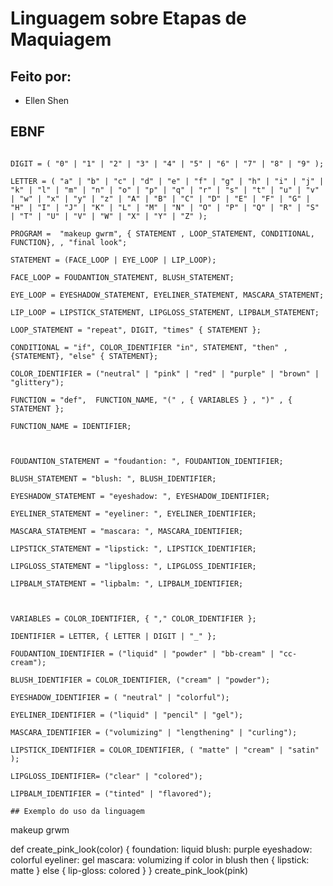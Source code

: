 # Linguagem sobre Etapas de Maquiagem

## Feito por:

- Ellen Shen

## EBNF

``` 

DIGIT = ( "0" | "1" | "2" | "3" | "4" | "5" | "6" | "7" | "8" | "9" );

LETTER = ( "a" | "b" | "c" | "d" | "e" | "f" | "g" | "h" | "i" | "j" | "k" | "l" | "m" | "n" | "o" | "p" | "q" | "r" | "s" | "t" | "u" | "v" | "w" | "x" | "y" | "z" | "A" | "B" | "C" | "D" | "E" | "F" | "G" | "H" | "I" | "J" | "K" | "L" | "M" | "N" | "O" | "P" | "Q" | "R" | "S" | "T" | "U" | "V" | "W" | "X" | "Y" | "Z" );

PROGRAM =  "makeup gwrm", { STATEMENT , LOOP_STATEMENT, CONDITIONAL, FUNCTION}, , "final look";

STATEMENT = (FACE_LOOP | EYE_LOOP | LIP_LOOP);

FACE_LOOP = FOUDANTION_STATEMENT, BLUSH_STATEMENT;

EYE_LOOP = EYESHADOW_STATEMENT, EYELINER_STATEMENT, MASCARA_STATEMENT;

LIP_LOOP = LIPSTICK_STATEMENT, LIPGLOSS_STATEMENT, LIPBALM_STATEMENT;

LOOP_STATEMENT = "repeat", DIGIT, "times" { STATEMENT };

CONDITIONAL = "if", COLOR_IDENTIFIER "in", STATEMENT, "then" , {STATEMENT}, "else" { STATEMENT};

COLOR_IDENTIFIER = ("neutral" | "pink" | "red" | "purple" | "brown" | "glittery");

FUNCTION = "def",  FUNCTION_NAME, "(" , { VARIABLES } , ")" , { STATEMENT };

FUNCTION_NAME = IDENTIFIER;



FOUDANTION_STATEMENT = "foudantion: ", FOUDANTION_IDENTIFIER;

BLUSH_STATEMENT = "blush: ", BLUSH_IDENTIFIER;

EYESHADOW_STATEMENT = "eyeshadow: ", EYESHADOW_IDENTIFIER;

EYELINER_STATEMENT = "eyeliner: ", EYELINER_IDENTIFIER;

MASCARA_STATEMENT = "mascara: ", MASCARA_IDENTIFIER;

LIPSTICK_STATEMENT = "lipstick: ", LIPSTICK_IDENTIFIER;

LIPGLOSS_STATEMENT = "lipgloss: ", LIPGLOSS_IDENTIFIER;

LIPBALM_STATEMENT = "lipbalm: ", LIPBALM_IDENTIFIER;



VARIABLES = COLOR_IDENTIFIER, { "," COLOR_IDENTIFIER };

IDENTIFIER = LETTER, { LETTER | DIGIT | "_" };

FOUDANTION_IDENTIFIER = ("liquid" | "powder" | "bb-cream" | "cc-cream");

BLUSH_IDENTIFIER = COLOR_IDENTIFIER, ("cream" | "powder");

EYESHADOW_IDENTIFIER = ( "neutral" | "colorful");

EYELINER_IDENTIFIER = ("liquid" | "pencil" | "gel");

MASCARA_IDENTIFIER = ("volumizing" | "lengthening" | "curling");

LIPSTICK_IDENTIFIER = COLOR_IDENTIFIER, ( "matte" | "cream" | "satin" );

LIPGLOSS_IDENTIFIER= ("clear" | "colored");

LIPBALM_IDENTIFIER = ("tinted" | "flavored");

## Exemplo do uso da linguagem

```
makeup grwm

def create_pink_look(color) {
    foundation: liquid
    blush: purple
    eyeshadow: colorful
    eyeliner: gel
    mascara: volumizing
    if color in blush then {
        lipstick: matte
        } 
        else {
            lip-gloss: colored
        }
}
create_pink_look(pink)

```


